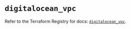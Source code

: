 # `digitalocean_vpc`

Refer to the Terraform Registry for docs: [`digitalocean_vpc`](https://registry.terraform.io/providers/digitalocean/digitalocean/2.65.0/docs/resources/vpc).

